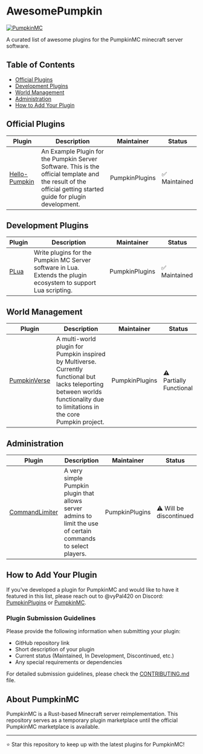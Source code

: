 # AwesomePumpkin

[![PumpkinMC](https://img.shields.io/badge/Built_for-PumpkinMC-orange)](https://github.com/Pumpkin-MC/Pumpkin)

A curated list of awesome plugins for the PumpkinMC minecraft server software.

## Table of Contents
- [Official Plugins](#official-plugins)
- [Development Plugins](#development-plugins)
- [World Management](#world-management)
- [Administration](#administration)
- [How to Add Your Plugin](#how-to-add-your-plugin)

## Official Plugins

| Plugin | Description | Maintainer | Status |
|--------|-------------|------------|--------|
| [Hello-Pumpkin](https://github.com/PumpkinPlugins/Hello-Pumpkin) | An Example Plugin for the Pumpkin Server Software. This is the official template and the result of the official getting started guide for plugin development. | PumpkinPlugins | ✅ Maintained |

## Development Plugins

| Plugin | Description | Maintainer | Status |
|--------|-------------|------------|--------|
| [PLua](https://github.com/PumpkinPlugins/PLua) | Write plugins for the Pumpkin MC Server software in Lua. Extends the plugin ecosystem to support Lua scripting. | PumpkinPlugins | ✅ Maintained |

## World Management

| Plugin | Description | Maintainer | Status |
|--------|-------------|------------|--------|
| [PumpkinVerse](https://github.com/PumpkinPlugins/PumpkinVerse) | A multi-world plugin for Pumpkin inspired by Multiverse. Currently functional but lacks teleporting between worlds functionality due to limitations in the core Pumpkin project. | PumpkinPlugins | ⚠️ Partially Functional |

## Administration

| Plugin | Description | Maintainer | Status |
|--------|-------------|------------|--------|
| [CommandLimiter](https://github.com/PumpkinPlugins/CommandLimiter) | A very simple Pumpkin plugin that allows server admins to limit the use of certain commands to select players. | PumpkinPlugins | ⚠️ Will be discontinued |

## How to Add Your Plugin

If you've developed a plugin for PumpkinMC and would like to have it featured in this list, please reach out to @vyPal420 on Discord: [PumpkinPlugins](https://discord.gg/NbJmCr3hdJ) or [PumpkinMC](https://discord.gg/Y4yMjpZkcj).

### Plugin Submission Guidelines

Please provide the following information when submitting your plugin:
- GitHub repository link
- Short description of your plugin
- Current status (Maintained, In Development, Discontinued, etc.)
- Any special requirements or dependencies

For detailed submission guidelines, please check the [CONTRIBUTING.md](CONTRIBUTING.md) file.

## About PumpkinMC

PumpkinMC is a Rust-based Minecraft server reimplementation. This repository serves as a temporary plugin marketplace until the official PumpkinMC marketplace is available.

---

⭐ Star this repository to keep up with the latest plugins for PumpkinMC!
